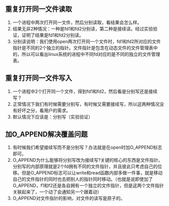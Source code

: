 ## 重复打开同一文件读取
1. 一个进程中两次打开同一文件，然后分别读取，看结果会怎么样。
2. 结果无非2种情况：一种是fd1和fd2分别读，第二种是接续读。经过实验验证，证明了结果是fd1和fd2分别读。
3. 分别读说明：我们使用open两次打开同一个文件时，fd1和fd2所对应的文件指针是不同的2个独立的指针。文件指针是包含在动态文件的文件管理表中的，所以可以看出linux系统的进程中不同fd对应的是不同的独立的文件管理表。
## 重复打开同一文件写入
1. 一个进程中2个打开同一个文件，得到fd1和fd2，然后看是分别写还是接续写？
2. 正常情况下我们有时候需要分别写，有时候又需要接续写，所以这两种情况没有好坏之分，看用户的需求。
3. 默认情况下应该是：分别写（实验验证）

## 加O_APPEND解决覆盖问题
1. 有时候我们希望接续写而不是分别写？办法就是在open时加O_APPEND标志即可。
2. O_APPEND为什么能够将分别写改为接续写?关键的核心的东西是文件指针。分别写的内部原理就是2个fd拥有不同的文件指针，并且彼此只考虑自己的位移。但是O_APPEND标志可以让write和read函数内部多做一件事，就是移动自己的文件指针的同时也去把别人的指针同时移动。（也就是说即使加了O_APPEND，f1和f2还是各自拥有一个独立的文件指针，但是这两个文件指针关联起来了，一个动了会通知另一个跟着动）
3. O_APPEND对文件指针的影响，对文件的读写是原子的。